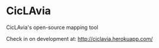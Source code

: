 CicLAvia
========

CicLAvia's open-source mapping tool

Check in on development at:
http://ciclavia.herokuapp.com/

